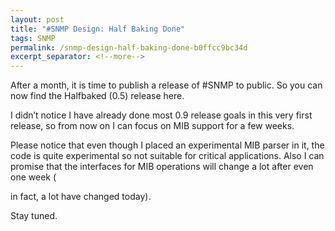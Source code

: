 ```yaml
---
layout: post
title: "#SNMP Design: Half Baking Done"
tags: SNMP
permalink: /snmp-design-half-baking-done-b0ffcc9bc34d
excerpt_separator: <!--more-->
---
```

After a month, it is time to publish a release of #SNMP to public. So you can now find the Halfbaked (0.5) release here.

I didn’t notice I have already done most 0.9 release goals in this very first release, so from now on I can focus on MIB support for a few weeks.

Please notice that even though I placed an experimental MIB parser in it, the code is quite experimental so not suitable for critical applications. Also I can promise that the interfaces for MIB operations will change a lot after even one week (

in fact, a lot have changed today).

Stay tuned.
<!--more-->